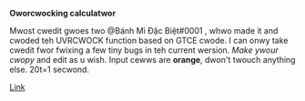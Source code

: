 **Oworcwocking calculatwor**

Mwost cwedit gwoes two @Bánh Mì Đặc Biệt#0001 , whwo made it and cwoded teh UVRCWOCK function based on GTCE cwode. I can onwy take cwedit fwor fwixing a few tiny bugs in teh current wersion.
*Make ywour cwopy* and edit as u wish. Input cewws are **orange**, dwon't twouch anything else.
20t=1 secwond.

[Link](https://dwocs.gwoogle.cwom/spweadsheets/d/16Hrl14qjmg4G1_YDc16XbjZX83kwoUCZ1j1tcaTwoECSQ/edit?usp=sharing)
